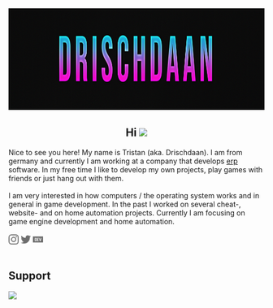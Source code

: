 <div align="center">
    <img height="200px" src="./assets/images/banner.png">
</div>

<h2 align="center">Hi <img src="https://media.giphy.com/media/hvRJCLFzcasrR4ia7z/giphy.gif" width="30px"></h2>

<div>
    <div>
        Nice to see you here! My name is Tristan (aka. Drischdaan). I am from germany and currently I am working at a company that develops <a href="https://en.wikipedia.org/wiki/Enterprise_resource_planning">erp</a> software. In my free time I like to develop my own projects, play games with friends or just hang out with them.
    </div>
    <br>
    <div>
        I am very interested in how computers / the operating system works and in general in game development. In the past I worked on several cheat-, website- and on home automation projects. Currently I am focusing on game engine development and home automation.
    </div>
    <br>
    <div>
        <a href="https://www.instagram.com/drischdaan/"><img src="./assets/images/instagram.svg" height="20px"></a>
        <a href="https://twitter.com/drischdaan/"><img src="./assets/images/twitter.svg" height="20px"></a>
        <a href="https://dev.to/drischdaan"><img src="./assets/images/dev-dot-to.svg" height="20px"></a>
    </div>
</div>
<br>

## Support

<div>
    <a href="https://www.buymeacoffee.com/Drischdaan">
        <img src="https://img.buymeacoffee.com/button-api/?text=Buy me a coffee&emoji=&slug=Drischdaan&button_colour=BD5FFF&font_colour=ffffff&font_family=Lato&outline_colour=000000&coffee_colour=FFDD00">
    </a>
</div>
